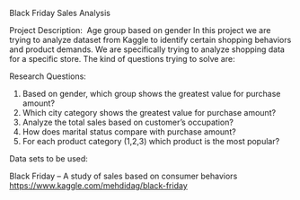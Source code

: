Black Friday Sales Analysis


Project Description: 
	Age group based on gender In this project we are trying to analyze dataset from Kaggle to identify certain shopping behaviors and product demands. We are specifically trying to analyze shopping data for a specific store. The kind of questions trying to solve are:

Research Questions: 
1. Based on gender, which group shows the greatest value for purchase amount?
2. Which city category shows the greatest value for purchase amount?
3. Analyze the total sales based on customer’s occupation?
4. How does marital status compare with purchase amount?
5. For each product category (1,2,3) which product is the most popular?

Data sets to be used:

Black Friday – A study of sales based on consumer behaviors
https://www.kaggle.com/mehdidag/black-friday
